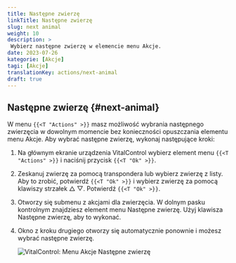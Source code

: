 ```yaml
---
title: Następne zwierzę
linkTitle: Następne zwierzę
slug: next animal
weight: 10
description: >
 Wybierz następne zwierzę w elemencie menu Akcje.
date: 2023-07-26
kategorie: [Akcje]
tagi: [Akcje]
translationKey: actions/next-animal
draft: true
---
```

## Następne zwierzę {#next-animal}

W menu `{{<T "Actions" >}}` masz możliwość wybrania następnego zwierzęcia w dowolnym momencie bez konieczności opuszczania elementu menu Akcje. Aby wybrać następne zwierzę, wykonaj następujące kroki:

1. Na głównym ekranie urządzenia VitalControl wybierz element menu `{{<T "Actions" >}}` i naciśnij przycisk `{{<T "Ok" >}}`.

2. Zeskanuj zwierzę za pomocą transpondera lub wybierz zwierzę z listy. Aby to zrobić, potwierdź `{{<T "Ok" >}}` i wybierz zwierzę za pomocą klawiszy strzałek △ ▽. Potwierdź `{{<T "Ok" >}}`.

3. Otworzy się submenu z akcjami dla zwierzęcia. W dolnym pasku kontrolnym znajdziesz element menu Następne zwierzę. Użyj klawisza Następne zwierzę, aby to wykonać.

4. Okno z kroku drugiego otworzy się automatycznie ponownie i możesz wybrać następne zwierzę.

    ![VitalControl: Menu Akcje Następne zwierzę](../images/nextanimal.png "Wybierz następne zwierzę")
    
